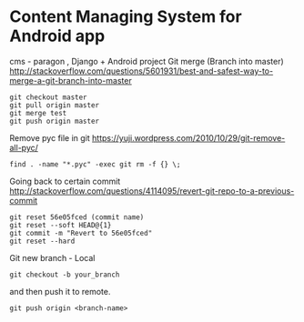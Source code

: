 # Content Managing System for Android app
cms - paragon , Django + Android project
Git merge (Branch into master) http://stackoverflow.com/questions/5601931/best-and-safest-way-to-merge-a-git-branch-into-master

    git checkout master
    git pull origin master
    git merge test
    git push origin master

Remove pyc file in git https://yuji.wordpress.com/2010/10/29/git-remove-all-pyc/

    find . -name "*.pyc" -exec git rm -f {} \;

Going back to certain commit http://stackoverflow.com/questions/4114095/revert-git-repo-to-a-previous-commit

    git reset 56e05fced (commit name)
    git reset --soft HEAD@{1}
    git commit -m "Revert to 56e05fced"
    git reset --hard

Git new branch - Local 

    git checkout -b your_branch
    

and then push it to remote. 

    git push origin <branch-name>

